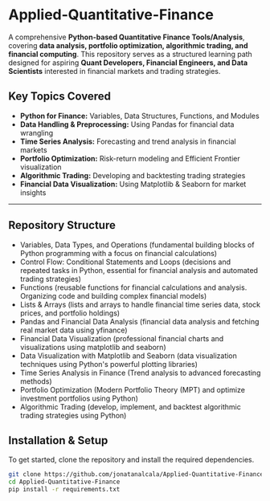 # Applied-Quantitative-Finance

A comprehensive **Python-based Quantitative Finance Tools/Analysis**, covering **data analysis, portfolio optimization, algorithmic trading, and financial computing**. This repository serves as a structured learning path designed for aspiring **Quant Developers, Financial Engineers, and Data Scientists** interested in financial markets and trading strategies.

## Key Topics Covered
- **Python for Finance:** Variables, Data Structures, Functions, and Modules
- **Data Handling & Preprocessing:** Using Pandas for financial data wrangling
- **Time Series Analysis:** Forecasting and trend analysis in financial markets
- **Portfolio Optimization:** Risk-return modeling and Efficient Frontier visualization
- **Algorithmic Trading:** Developing and backtesting trading strategies
- **Financial Data Visualization:** Using Matplotlib & Seaborn for market insights

---

## Repository Structure
- Variables, Data Types, and Operations (fundamental building blocks of Python programming with a focus on financial calculations)
- Control Flow: Conditional Statements and Loops (decisions and repeated tasks in Python, essential for financial analysis and automated trading strategies)
- Functions (reusable functions for financial calculations and analysis. Organizing code and building complex financial models)
- Lists & Arrays (lists and arrays to handle financial time series data, stock prices, and portfolio holdings)
- Pandas and Financial Data Analysis (financial data analysis and fetching real market data using yfinance)
- Financial Data Visualization (professional financial charts and visualizations using matplotlib and seaborn)
- Data Visualization with Matplotlib and Seaborn (data visualization techniques using Python's powerful plotting libraries)
- Time Series Analysis in Finance (Trend analysis to advanced forecasting methods)
- Portfolio Optimization (Modern Portfolio Theory (MPT) and optimize investment portfolios using Python)
- Algorithmic Trading (develop, implement, and backtest algorithmic trading strategies using Python)

## Installation & Setup
To get started, clone the repository and install the required dependencies.

```bash
git clone https://github.com/jonatanalcala/Applied-Quantitative-Finance.git
cd Applied-Quantitative-Finance
pip install -r requirements.txt
